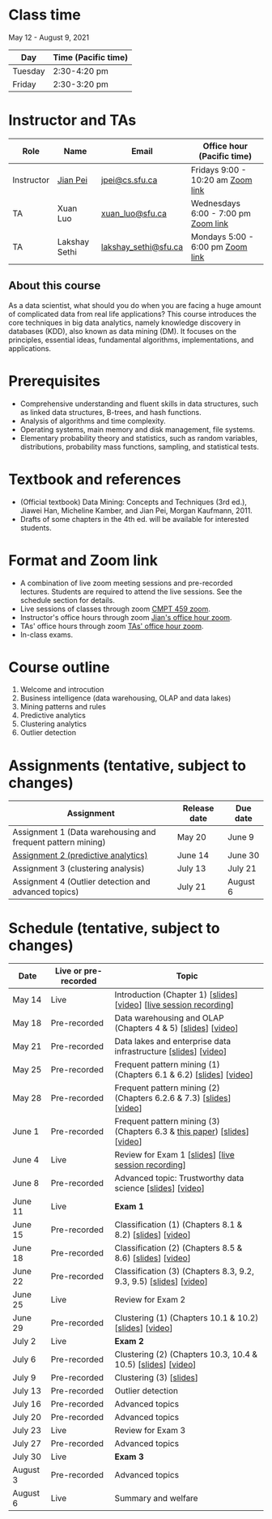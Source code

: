 # Class time
May 12 - August 9, 2021

| Day | Time (Pacific time) |
|---|---|
| Tuesday | 2:30-4:20 pm |
| Friday | 2:30-3:20 pm |

# Instructor and TAs

| Role | Name | Email | Office hour (Pacific time) |
|---|---|---|---|
| Instructor | [Jian Pei](http://www.cs.sfu.ca/~jpei) | jpei@cs.sfu.ca | Fridays 9:00 - 10:20 am [Zoom link](https://sfu.zoom.us/j/68175691648?pwd=VWp0cTUrZWNWdWVMWHFibHpZZ3RUdz09)|
| TA | Xuan Luo | xuan_luo@sfu.ca | Wednesdays 6:00 - 7:00 pm [Zoom link](https://sfu.zoom.us/j/67922370112?pwd=TnZzY0FzdERseVMyWnNkMFJZbGc3dz09) |
| TA | Lakshay Sethi | lakshay_sethi@sfu.ca | Mondays 5:00 - 6:00 pm [Zoom link](https://sfu.zoom.us/j/67922370112?pwd=TnZzY0FzdERseVMyWnNkMFJZbGc3dz09) |

## About this course

As a data scientist, what should you do when you are facing a huge amount of complicated data from real life applications? This course introduces the core techniques in big data analytics, namely knowledge discovery in databases (KDD), also known as data mining (DM). It focuses on the principles, essential ideas, fundamental algorithms, implementations, and applications.

# Prerequisites
- Comprehensive understanding and fluent skills in data structures, such as linked data structures, B-trees, and hash functions.
- Analysis of algorithms and time complexity.
- Operating systems, main memory and disk management, file systems.
- Elementary probability theory and statistics, such as random variables, distributions, probability mass functions, sampling, and statistical tests.

# Textbook and references
- (Official textbook) Data Mining: Concepts and Techniques (3rd ed.), Jiawei Han, Micheline Kamber, and Jian Pei, Morgan Kaufmann, 2011.
- Drafts of some chapters in the 4th ed. will be available for interested students.

# Format and Zoom link
- A combination of live zoom meeting sessions and pre-recorded lectures.  Students are required to attend the live sessions. See the schedule section for details.
- Live sessions of classes through zoom [CMPT 459 zoom](https://sfu.zoom.us/j/67922370112?pwd=TnZzY0FzdERseVMyWnNkMFJZbGc3dz09). 
- Instructor's office hours through zoom [Jian's office hour zoom](https://sfu.zoom.us/j/68175691648?pwd=VWp0cTUrZWNWdWVMWHFibHpZZ3RUdz09).
- TAs' office hours through zoom [TAs' office hour zoom](https://sfu.zoom.us/j/67922370112?pwd=TnZzY0FzdERseVMyWnNkMFJZbGc3dz09).
- In-class exams.  

# Course outline
1. Welcome and introcution
2. Business intelligence (data warehousing, OLAP and data lakes)
3. Mining patterns and rules
4. Predictive analytics
5. Clustering analytics
6. Outlier detection

# Assignments (tentative, subject to changes)

| Assignment | Release date | Due date |
|---|---|---|
| Assignment 1 (Data warehousing and frequent pattern mining) | May 20 | June 9 |
| [Assignment 2 (predictive analytics)](https://www.cs.sfu.ca/CourseCentral/Hypermail/cmpt-459/att-0022/CMPT_459_Assignment_2.pdf) | June 14 | June 30 |
| Assignment 3 (clustering analysis) | July 13 | July 21 |
| Assignment 4 (Outlier detection and advanced topics) | July 21 | August 6 |

# Schedule (tentative, subject to changes)

| Date | Live or pre-recorded | Topic |
|---|---|---|
| May 14 | Live | Introduction (Chapter 1) [[slides](https://www.cs.sfu.ca/cc/459/jpei/21/459Introduction.pdf)] [[video](https://youtu.be/s0zgJRg-bI8)] [[live session recording](https://youtu.be/T3mXgObUeXU)] |
| May 18 | Pre-recorded | Data warehousing and OLAP (Chapters 4 & 5) [[slides](https://www.cs.sfu.ca/cc/459/jpei/21/459DataWarehousing.pdf)] [[video](https://youtu.be/ilFAj1dQPwo)] |
| May 21 | Pre-recorded | Data lakes and enterprise data infrastructure [[slides](https://www.cs.sfu.ca/cc/459/jpei/21/459DataLakes.pdf)] [[video](https://youtu.be/QTole3HuOBc)] |
| May 25 | Pre-recorded | Frequent pattern mining (1) (Chapters 6.1 & 6.2) [[slides](https://www.cs.sfu.ca/cc/459/jpei/21/459PatternMining.pdf)] [[video](https://youtu.be/Oh7rIMYQORo)] |
| May 28 | Pre-recorded | Frequent pattern mining (2) (Chapters 6.2.6 & 7.3) [[slides](https://www.cs.sfu.ca/cc/459/jpei/21/459PatternMining.pdf)] [[video](https://youtu.be/9PIFFyDa3_Y)]|
| June 1 | Pre-recorded | Frequent pattern mining (3) (Chapters 6.3 & [this paper](https://www.cs.sfu.ca/~jpei/publications/spg.pdf)) [[slides](https://www.cs.sfu.ca/cc/459/jpei/21/459PatternMining.pdf)] [[video](https://youtu.be/6coyl0kAEDg)] |
| June 4 | Live | Review for Exam 1 [[slides](https://www.cs.sfu.ca/cc/459/jpei/21/459Exam1Review.pdf)] [[live session recording](https://youtu.be/xvITRIvvwd4)] |
| June 8 | Pre-recorded  | Advanced topic: Trustworthy data science [[slides](https://www.cs.sfu.ca/cc/741/jpei/21/TrustworthyDataScience.pdf)] [[video](https://youtu.be/mJPgVlXwdY8)] |
| June 11 | Live | **Exam 1** |
| June 15 | Pre-recorded | Classification (1) (Chapters 8.1 & 8.2) [[slides](https://www.cs.sfu.ca/cc/459/jpei/21/459Classification.pdf)] [[video](https://youtu.be/Bc7T7o_8ALk)] |
| June 18 | Pre-recorded | Classification (2) (Chapters 8.5 & 8.6) [[slides](https://www.cs.sfu.ca/cc/459/jpei/21/459Classification.pdf)] [[video](https://youtu.be/lmpHOak1kEI)] |
| June 22 | Pre-recorded | Classification (3) (Chapters 8.3, 9.2, 9.3, 9.5) [[slides](https://www.cs.sfu.ca/cc/459/jpei/21/459Classification.pdf)] [[video](https://youtu.be/sUDCy-gkEno)] |
| June 25 | Live | Review for Exam 2 |
| June 29 | Pre-recorded | Clustering (1) (Chapters 10.1 & 10.2) [[slides](https://www.cs.sfu.ca/cc/459/jpei/21/459Clustering.pdf)] [[video](https://youtu.be/sOhDfm1NEyY)] |
| July 2 | Live | **Exam 2** |
| July 6 | Pre-recorded  | Clustering (2) (Chapters 10.3, 10.4 & 10.5) [[slides](https://www.cs.sfu.ca/cc/459/jpei/21/459Clustering.pdf)] [[video](https://youtu.be/EZQKmnVL3F0)] |
| July 9 | Pre-recorded  | Clustering (3) [[slides](https://www.cs.sfu.ca/cc/459/jpei/21/459Clustering.pdf)] |
| July 13 | Pre-recorded | Outlier detection |
| July 16 | Pre-recorded | Advanced topics |
| July 20 | Pre-recorded | Advanced topics |
| July 23 | Live | Review for Exam 3 |
| July 27 | Pre-recorded | Advanced topics |
| July 30 | Live | **Exam 3** |
| August 3 | Pre-recorded | Advanced topics |
| August 6 | Live | Summary and welfare |
